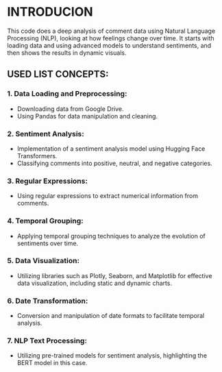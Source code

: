# INTRODUCION
This code does a deep analysis of comment data using Natural Language Processing (NLP), looking at how feelings change over time. It starts with loading data and using advanced models to understand sentiments, and then shows the results in dynamic visuals.

## USED LIST CONCEPTS:
### 1. Data Loading and Preprocessing:
   - Downloading data from Google Drive.
   - Using Pandas for data manipulation and cleaning.

### 2. Sentiment Analysis:
   - Implementation of a sentiment analysis model using Hugging Face Transformers.
   - Classifying comments into positive, neutral, and negative categories.

### 3. Regular Expressions:
   - Using regular expressions to extract numerical information from comments.

### 4. Temporal Grouping:
   - Applying temporal grouping techniques to analyze the evolution of sentiments over time.

### 5. Data Visualization:
   - Utilizing libraries such as Plotly, Seaborn, and Matplotlib for effective data visualization, including static and dynamic charts.

### 6. Date Transformation:
   - Conversion and manipulation of date formats to facilitate temporal analysis.

### 7. NLP Text Processing:
   - Utilizing pre-trained models for sentiment analysis, highlighting the BERT model in this case.







